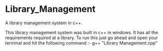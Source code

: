 # Library_Management
A library management system in c++.

This library management system was built in c++ in windows. 
It has all the requirements required at a library. 
To run this just go ahead and open your terminal and hit the following command :- 
g++ "Library Management.cpp"
